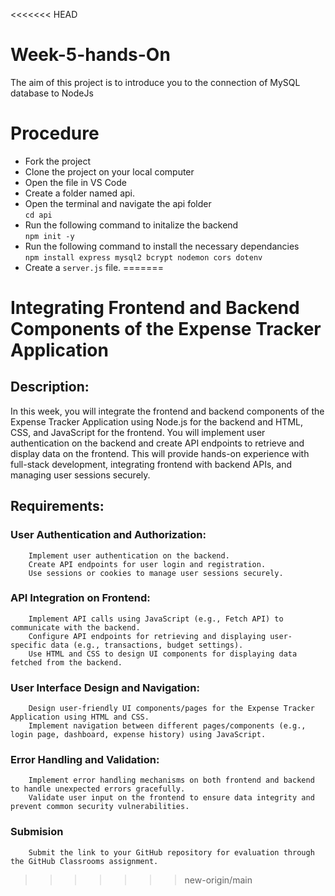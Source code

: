 <<<<<<< HEAD
# Week-5-hands-On
The aim of this project is to introduce you to the connection of MySQL database to NodeJs

# Procedure
- Fork the project
- Clone the project on your local computer
- Open the file in VS Code
- Create a folder named api.
- Open the terminal and navigate the api folder <br>
        `cd api` 
- Run the following command to initalize the backend <br>
        `npm init -y` 
- Run the following command to install the necessary dependancies<br>
        `npm install express mysql2 bcrypt nodemon cors dotenv`
- Create a `server.js` file. 
=======
# Integrating Frontend and Backend Components of the Expense Tracker Application

## Description:
In this week, you will integrate the frontend and backend components of the Expense Tracker Application using Node.js for the backend and HTML, CSS, and JavaScript for the frontend. You will implement user authentication on the backend and create API endpoints to retrieve and display data on the frontend. This will provide hands-on experience with full-stack development, integrating frontend with backend APIs, and managing user sessions securely.

## Requirements:

### User Authentication and Authorization:
        Implement user authentication on the backend.
        Create API endpoints for user login and registration.
        Use sessions or cookies to manage user sessions securely.

### API Integration on Frontend:
        Implement API calls using JavaScript (e.g., Fetch API) to communicate with the backend.
        Configure API endpoints for retrieving and displaying user-specific data (e.g., transactions, budget settings).
        Use HTML and CSS to design UI components for displaying data fetched from the backend.

### User Interface Design and Navigation:
        Design user-friendly UI components/pages for the Expense Tracker Application using HTML and CSS.
        Implement navigation between different pages/components (e.g., login page, dashboard, expense history) using JavaScript.

### Error Handling and Validation:
        Implement error handling mechanisms on both frontend and backend to handle unexpected errors gracefully.
        Validate user input on the frontend to ensure data integrity and prevent common security vulnerabilities.
        
### Submision
        Submit the link to your GitHub repository for evaluation through the GitHub Classrooms assignment.
>>>>>>> new-origin/main
